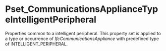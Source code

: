 # Pset_CommunicationsApplianceTypeIntelligentPeripheral

Properties common to a intelligent peripheral. This property set is applied to a type or occurrence of _IfcCommunicationsAppliance_ with predefined type of INTELLIGENT_PERIPHERAL.
